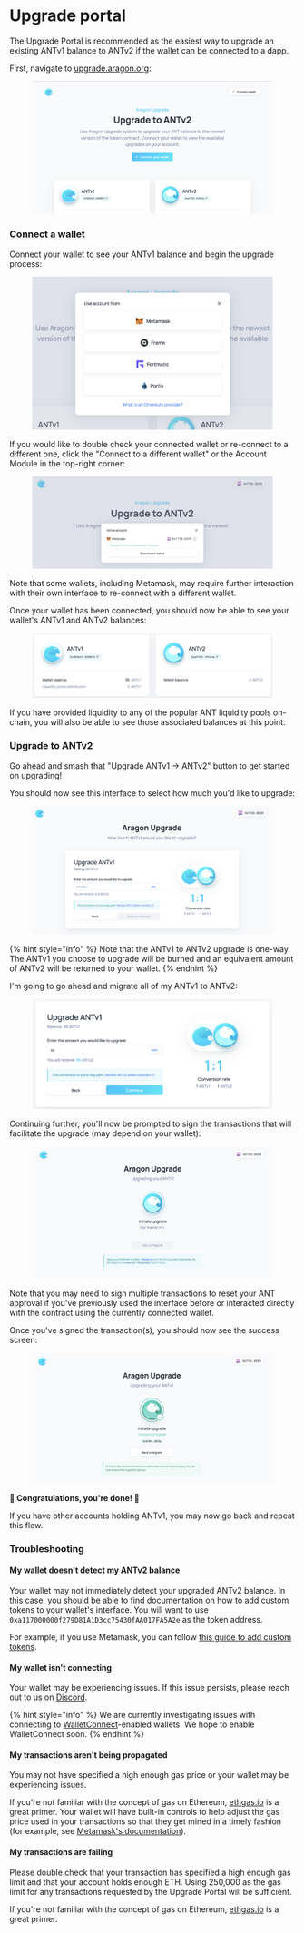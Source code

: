 # Upgrade portal

The Upgrade Portal is recommended as the easiest way to upgrade an existing ANTv1 balance to ANTv2 if the wallet can be connected to a dapp.

First, navigate to [upgrade.aragon.org](https://upgrade.aragon.org/#/):

<figure><img src="../../../.gitbook/assets/upgrade portal 1.png" alt=""><figcaption></figcaption></figure>

### Connect a wallet

Connect your wallet to see your ANTv1 balance and begin the upgrade process:

<figure><img src="../../../.gitbook/assets/upgrade portal 2.png" alt=""><figcaption></figcaption></figure>

If you would like to double check your connected wallet or re-connect to a different one, click the "Connect to a different wallet" or the Account Module in the top-right corner:

<figure><img src="../../../.gitbook/assets/upgrade portal 3.png" alt=""><figcaption></figcaption></figure>

Note that some wallets, including Metamask, may require further interaction with their own interface to re-connect with a different wallet.

Once your wallet has been connected, you should now be able to see your wallet's ANTv1 and ANTv2 balances:

<figure><img src="../../../.gitbook/assets/upgrade portal 4.png" alt=""><figcaption></figcaption></figure>

If you have provided liquidity to any of the popular ANT liquidity pools on-chain, you will also be able to see those associated balances at this point.

### Upgrade to ANTv2

Go ahead and smash that "Upgrade ANTv1 -> ANTv2" button to get started on upgrading!

You should now see this interface to select how much you'd like to upgrade:

<figure><img src="../../../.gitbook/assets/upgrade portal 5.png" alt=""><figcaption></figcaption></figure>

{% hint style="info" %}
Note that the ANTv1 to ANTv2 upgrade is one-way. The ANTv1 you choose to upgrade will be burned and an equivalent amount of ANTv2 will be returned to your wallet.
{% endhint %}

I'm going to go ahead and migrate all of my ANTv1 to ANTv2:

<figure><img src="../../../.gitbook/assets/upgrade portal 6.png" alt=""><figcaption></figcaption></figure>

Continuing further, you'll now be prompted to sign the transactions that will facilitate the upgrade (may depend on your wallet):

<figure><img src="../../../.gitbook/assets/upgrade portal 7.png" alt=""><figcaption></figcaption></figure>

Note that you may need to sign multiple transactions to reset your ANT approval if you've previously used the interface before or interacted directly with the contract using the currently connected wallet.

Once you've signed the transaction(s), you should now see the success screen:

<figure><img src="../../../.gitbook/assets/upgrade portal 8.png" alt=""><figcaption></figcaption></figure>

**🎉 Congratulations, you're done! 🍾**

If you have other accounts holding ANTv1, you may now go back and repeat this flow.

### Troubleshooting

#### My wallet doesn't detect my ANTv2 balance

Your wallet may not immediately detect your upgraded ANTv2 balance. In this case, you should be able to find documentation on how to add custom tokens to your wallet's interface. You will want to use `0xa117000000f279D81A1D3cc75430fAA017FA5A2e` as the token address.

For example, if you use Metamask, you can follow [this guide to add custom tokens](https://metamask.zendesk.com/hc/en-us/articles/360015489031-How-to-View-See-Your-Tokens-in-Metamask).

#### My wallet isn't connecting

Your wallet may be experiencing issues. If this issue persists, please reach out to us on [Discord](https://discord.com/invite/aragon).

{% hint style="info" %}
We are currently investigating issues with connecting to [WalletConnect](https://walletconnect.org/)-enabled wallets. We hope to enable WalletConnect soon.
{% endhint %}

#### My transactions aren't being propagated

You may not have specified a high enough gas price or your wallet may be experiencing issues.

If you're not familiar with the concept of gas on Ethereum, [ethgas.io](https://ethgas.io/) is a great primer. Your wallet will have built-in controls to help adjust the gas price used in your transactions so that they get mined in a timely fashion (for example, see [Metamask's documentation](https://metamask.zendesk.com/hc/en-us/articles/360015488771-How-to-Adjust-Gas-Price-and-Gas-Limit-)).

#### My transactions are failing

Please double check that your transaction has specified a high enough gas limit and that your account holds enough ETH. Using 250,000 as the gas limit for any transactions requested by the Upgrade Portal will be sufficient.

If you're not familiar with the concept of gas on Ethereum, [ethgas.io](https://ethgas.io/) is a great primer.
